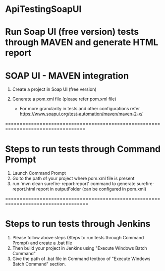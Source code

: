 # ApiTestingSoapUI
Run Soap UI (free version) tests through MAVEN and generate HTML report
==================================================================================

# SOAP UI - MAVEN integration

  1. Create a project in Soap UI (free version)
  
  2. Generate a pom.xml file (please refer pom.xml file)
      - For more granularity in tests and other configurations refer https://www.soapui.org/test-automation/maven/maven-2-x/
      
==================================================================================

# Steps to run tests through Command Prompt

  1. Launch Command Prompt
  2. Go to the path of your project where pom.xml file is present
  3. run 'mvn clean surefire-report:report' command to generate surefire-report.html report in outputFolder (can be configured in pom.xml)
  
===================================================================================

# Steps to run tests through Jenkins

  1. Please follow above steps (Steps to run tests through Command Prompt) and create a .bat file
  2. Then build your project in Jenkins using "Execute Windows Batch Command"
  3. Give the path of .bat file in Command textbox of "Execute Windows Batch Command" section.
  

 
